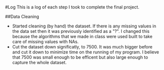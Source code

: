 #Log
This is a log of each step I took to complete the final project.

##Data Cleaning
 - Started cleaning (by hand) the dataset. If there is any missing values
   in the data set then it was previously identified as a "?". I changed 
   this because the algorithms that we made in class were used built to 
   take care of missing values with NAs.
 - Cut the dataset down significatly, to 7500.  It was much bigger before
   and cut it down to minimize time on the running of my program.  I believe
   that 7500 was small enough to be efficent but also large enough to capture
   the whole dataset.
